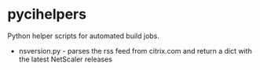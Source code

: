 # pycihelpers

Python helper scripts for automated build jobs. 

- nsversion.py - parses the rss feed from citrix.com and return a dict with the latest NetScaler releases

